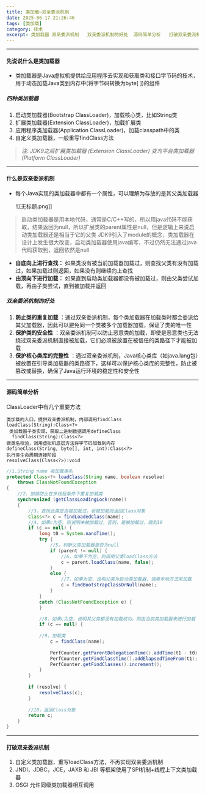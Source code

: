 ```yaml
---
title: 类加载—双亲委派机制
date: 2025-06-17 21:26:46
tags: [类加载]
category: 技术
excerpt: 类加载器 双亲委派机制   双亲委派机制的好处  源码简单分析   打破双亲委派机制
---
```

***

#### 先说说什么是类加载器

* 类加载器是Java虚拟机提供给应用程序去实现和获取类和接口字节码的技术，用于动态加载Java类到内存中(将字节码转换为byte[ ])的组件

##### 四种类加载器

1. 启动类加载器(Bootstrap ClassLoader)，加载核心类，比如String类
2. 扩展类加载器(Extension ClassLoader)，加载扩展类
3. 应用程序类加载器(Application ClassLoader)，加载classpath中的类
4. 自定义类加载器，一般重写findClass方法

>*注: JDK9之后扩展类加载器 (Extension ClassLoader) 变为平台类加载器 (Platform ClassLoader)*

***

#### 什么是双亲委派机制

* 每个Java实现的类加载器中都有一个属性，可以理解为存放的是其父类加载器
  
  ![[无标题.png]]

>启动类加载器是用本地代码，通常是C/C++写的，所以用java代码不能获取，结果返回为null，所以扩展类的parent属性是null，但是逻辑上来说启动类加载器还是相当于它的父类
>JDK9引入了module的概念，类加载器在设计上发生很大改变，启动类加载器使用java编写，不过仍然无法通过java代码获取到，返回依然是null

* **自底向上进行查找：** 如果类没有被当前加载器加载过，则查找父类有没有加载过，如果加载过则返回，如果没有则继续向上查找
* **由顶向下进行加载：** 如果直到启动类加载器都没有被加载过，则由父类尝试加载，再由子类尝试，直到被加载并返回

##### 双亲委派机制的好处

1. **防止类的重复加载** ：通过双亲委派机制，每个类加载器在加载类时都会委派给其父加载器，因此可以避免同一个类被多个加载器加载，保证了类的唯一性
2. **保护类的安全性** ：双亲委派机制可以防止恶意类的加载，即使是恶意类也无法绕过双亲委派机制直接被加载，它们必须被放置在被信任的类路径下才能被加载
3. **保护核心类库的完整性** ：通过双亲委派机制，Java核心类库（如java.lang包）被放置在引导类加载器的类路径下，这样可以保护核心类库的完整性，防止被篡改或替换，确保了Java运行环境的稳定性和安全性

***

#### 源码简单分析

ClassLoader中有几个重要方法

    类加载的入口，提供双亲委派机制，内部调用findClass  
    loadClass(String):Class<?> 
     类加载器子类实现，获取二进制数据调用defineClass
      findClass(String):Class<?> 
    做类名校验，调用虚拟机底层方法将字节码加载到内存
    defineClass(String, byte[], int, int):Class<?> 
    执行类生命周期连接阶段
    resolveClass(Class<?>):void 

~~~java
//1.String name 被加载类名
protected Class<?> loadClass(String name, boolean resolve)  
    throws ClassNotFoundException  
{  
    //2，加锁防止在多线程条件下重复加载类
    synchronized (getClassLoadingLock(name)) 
    {  
        //3，查找此类是否被加载过，若被加载则返回Class对象
        Class<?> c = findLoadedClass(name);  
        //4，如果c为空，则说明未被加载过，否则，是被加载过，跳到10
        if (c == null) {  
            long t0 = System.nanoTime();  
            try {  
                //5，判断父类加载器是否为null
                if (parent != null) {
                    //6，如果不为空，则调用父类loadClass方法  
                    c = parent.loadClass(name, false);  
                } 
                else {  
                    //7，如果为空，说明父类为启动类加载器，调用本地方法来加载
                    c = findBootstrapClassOrNull(name);  
                }  
            } 
            catch (ClassNotFoundException e) {  
            }  

            //8，如果c为空，说明其父类都没有加载成功，则由当前类加载器来进行加载
            if (c == null) {
            
            //9，加载类  
                c = findClass(name); 
                 
                PerfCounter.getParentDelegationTime().addTime(t1 - t0);  
                PerfCounter.getFindClassTime().addElapsedTimeFrom(t1);  
                PerfCounter.getFindClasses().increment();  
            }  
        }  
        
        if (resolve) {  
            resolveClass(c);  
        }  
        
        //10，返回Class对象
        return c;  
    }  
}
~~~

***

#### 打破双亲委派机制

1. 自定义类加载器，重写loadClass方法，不再实现双亲委派机制
2. JNDI，JDBC，JCE，JAXB 和 JBI 等框架使用了SPI机制+线程上下文类加载器
3. OSGI 允许同级类加载器相互调用
